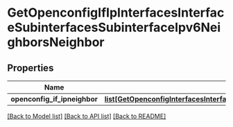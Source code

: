 # GetOpenconfigIfIpInterfacesInterfaceSubinterfacesSubinterfaceIpv6NeighborsNeighbor

## Properties
Name | Type | Description | Notes
------------ | ------------- | ------------- | -------------
**openconfig_if_ipneighbor** | [**list[GetOpenconfigInterfacesInterfacesOpenconfiginterfacesinterfacesSubinterfacesOpenconfigifipipv6NeighborsNeighbor]**](GetOpenconfigInterfacesInterfacesOpenconfiginterfacesinterfacesSubinterfacesOpenconfigifipipv6NeighborsNeighbor.md) |  | [optional] 

[[Back to Model list]](../README.md#documentation-for-models) [[Back to API list]](../README.md#documentation-for-api-endpoints) [[Back to README]](../README.md)



